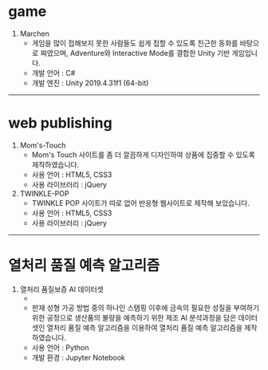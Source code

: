 # game
<ol>
  <li>
    <span>Marchen</span>
    <ul>
      <li>게임을 많이 접해보지 못한 사람들도 쉽게 접할 수 있도록 친근한 동화를 바탕으로 짜였으며, Adventure와 Interactive Mode를 결합한 Unity 기반 게임입니다.</li>
      <li>개발 언어 : C#</li>
      <li>개발 엔진 : Unity 2019.4.31f1 (64-bit)</li>
    </ul>
  </li>
</ol>
<hr>

# web publishing
<ol>
  <li>
    <span>Mom's-Touch</span>
    <ul>
      <li>Mom's Touch 사이트를 좀 더 깔끔하게 디자인하여 상품에 집중할 수 있도록 제작하였습니다.</li>
      <li>사용 언어 : HTML5, CSS3</li>
      <li>사용 라이브러리 : jQuery</li>
    </ul>
  </li>
  <li>
    <span>TWINKLE-POP</span>
    <ul>
      <li>TWINKLE POP 사이트가 따로 없어 반응형 웹사이트로 제작해 보았습니다.</li>
      <li>사용 언어 : HTML5, CSS3</li>
      <li>사용 라이브러리 : jQuery</li>
    </ul>
  </li>
</ol>
<hr>

# 열처리 품질 예측 알고리즘
<ol>
  <li>
    <span>열처리 품질보증 AI 데이터셋</span>
    <ul>
      <li></li>
      <li>판재 성형 가공 방법 중의 하나인 스탬핑 이후에 금속의 필요한 성질을 부여하기 위한 공정으로 생산품의 불량을 예측하기 위한 제조 AI 분석과정을 담은 데이터셋인 열처리 품질 예측 알고리즘을 이용하여 열처리 품질 예측 알고리즘을 제작하였습니다.</li>
      <li>사용 언어 : Python</li>
      <li>개발 환경 : Jupyter Notebook</li>
    </ul>
  </li>
</ol>

